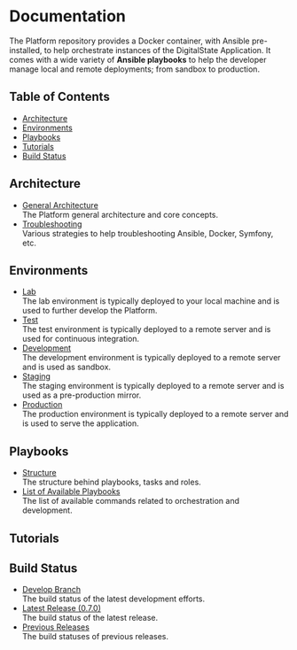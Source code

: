 # Documentation

The Platform repository provides a Docker container, with Ansible pre-installed, to help orchestrate instances of the DigitalState Application. It comes with a wide variety of **Ansible playbooks** to help the developer manage local and remote deployments; from sandbox to production.

## Table of Contents

- [Architecture](#architecture)
- [Environments](#environments)
- [Playbooks](#playbooks)
- [Tutorials](#tutorials)
- [Build Status](#build-status)

## Architecture

- [General Architecture](architecture/general.md)<br>The Platform general architecture and core concepts.
- [Troubleshooting](architecture/troubleshooting.md)<br>Various strategies to help troubleshooting Ansible, Docker, Symfony, etc.

## Environments

- [Lab](environments/lab/index.md)<br>The lab environment is typically deployed to your local machine and is used to further develop the Platform.
- [Test](environments/test/index.md)<br>The test environment is typically deployed to a remote server and is used for continuous integration.
- [Development](environments/dev/index.md)<br>The development environment is typically deployed to a remote server and is used as sandbox.
- [Staging](environments/stag/index.md)<br>The staging environment is typically deployed to a remote server and is used as a pre-production mirror.
- [Production](environments/prod/index.md)<br>The production environment is typically deployed to a remote server and is used to serve the application.

## Playbooks

- [Structure](playbooks/structure.md)<br>The structure behind playbooks, tasks and roles.
- [List of Available Playbooks](playbooks/playbooks.md)<br>The list of available commands related to orchestration and development.

## Tutorials

## Build Status

- [Develop Branch](status/branches/develop.md)<br>The build status of the latest development efforts.
- [Latest Release (0.7.0)](status/releases/0.7.0.md)<br>The build status of the latest release.
- [Previous Releases](status/releases/index.md)<br>The build statuses of previous releases.
